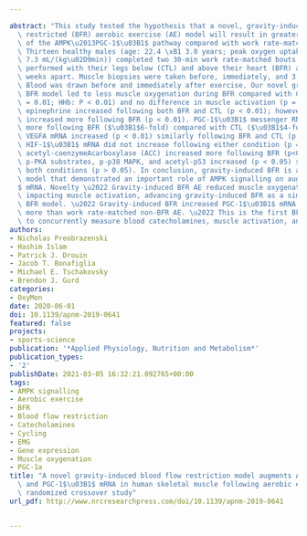 ---
abstract: "This study tested the hypothesis that a novel, gravity-induced blood flow\
  \ restricted (BFR) aerobic exercise (AE) model will result in greater activation\
  \ of the AMPK\u2013PGC-1$\u03B1$ pathway compared with work rate-matched non-BFR.\
  \ Thirteen healthy males (age: 22.4 \xB1 3.0 years; peak oxygen uptake: 42.4 \xB1\
  \ 7.3 mL/(kg\u02D9min)) completed two 30-min work rate-matched bouts of cycling\
  \ performed with their legs below (CTL) and above their heart (BFR) at $\u03B1$2\
  \ weeks apart. Muscle biopsies were taken before, immediately, and 3 h after exercise.\
  \ Blood was drawn before and immediately after exercise. Our novel gravity-induced\
  \ BFR model led to less muscle oxygenation during BFR compared with CTL (O2Hb: P\
  \ = 0.01; HHb: P < 0.01) and no difference in muscle activation (p = 0.53). Plasma\
  \ epinephrine increased following both BFR and CTL (p < 0.01); however, only norepinephrine\
  \ increased more following BFR (p < 0.01). PGC-1$\u03B1$ messenger RNA (mRNA) increased\
  \ more following BFR ($\u03B1$6-fold) compared with CTL ($\u03B1$4-fold; p = 0.036).\
  \ VEGFA mRNA increased (p < 0.01) similarly following BFR and CTL (p = 0.21), and\
  \ HIF-1$\u03B1$ mRNA did not increase following either condition (p = 0.21). Phosphorylated\
  \ acetyl-coenzymeAcarboxylase (ACC) increased more following BFR (p<0.035) whereas\
  \ p-PKA substrates, p-p38 MAPK, and acetyl-p53 increased (p < 0.05) similarly following\
  \ both conditions (p > 0.05). In conclusion, gravity-induced BFR is a viable BFR\
  \ model that demonstrated an important role of AMPK signalling on augmenting PGC-1$\u03B1\
  $ mRNA. Novelty \u2022 Gravity-induced BFR AE reduced muscle oxygenation without\
  \ impacting muscle activation, advancing gravity-induced BFR as a simple, inexpensive\
  \ BFR model. \u2022 Gravity-induced BFR increased PGC-1$\u03B1$ mRNA and ACC phosphorylation\
  \ more than work rate-matched non-BFR AE. \u2022 This is the first BFR AE study\
  \ to concurrently measure blood catecholamines, muscle activation, and muscle oxygenation."
authors:
- Nicholas Preobrazenski
- Hashim Islam
- Patrick J. Drouin
- Jacob T. Bonafiglia
- Michael E. Tschakovsky
- Brendon J. Gurd
categories:
- OxyMon
date: 2020-06-01
doi: 10.1139/apnm-2019-0641
featured: false
projects:
- sports-science
publication: '*Applied Physiology, Nutrition and Metabolism*'
publication_types:
- '2'
publishDate: 2021-03-05 16:32:21.092765+00:00
tags:
- AMPK signalling
- Aerobic exercise
- BFR
- Blood flow restriction
- Catecholamines
- Cycling
- EMG
- Gene expression
- Muscle oxygenation
- PGC-1a
title: "A novel gravity-induced blood flow restriction model augments ACC phosphorylation\
  \ and PGC-1$\u03B1$ mRNA in human skeletal muscle following aerobic exercise: A\
  \ randomized crossover study"
url_pdf: http://www.nrcresearchpress.com/doi/10.1139/apnm-2019-0641

---
